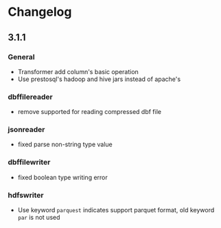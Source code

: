 # Changelog

## 3.1.1 

### General

* Transformer add column's basic operation 
* Use prestosql's hadoop and hive jars instead of apache's
 
### dbffilereader

* remove supported for reading compressed dbf file
    
### jsonreader
 
* fixed parse non-string type value
  
### dbffilewriter
 
* fixed boolean type writing error
   
### hdfswriter

*  Use keyword `parquest` indicates support parquet format,  old keyword `par` is not used
